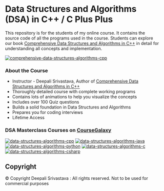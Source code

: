 # Data Structures and Algorithms (DSA) in C++ / C Plus Plus

This repository is for the students of my online course. It contains the source code of all the programs used in the course. Students can explore our book [Comprehensive Data Structures and Algorithms in C++](https://www.amazon.in/Comprehensive-Data-Structures-Algorithms-fundamentals/dp/9365898579) in detail for understanding all concepts and implementation.

[![comprehensive-data-structures-algorithms-cpp](https://github.com/user-attachments/assets/19b4ff22-198c-4c99-8cd4-05c3dc4f7766)](https://www.amazon.in/Comprehensive-Data-Structures-Algorithms-fundamentals/dp/9365898579)

### About the Course
 * Instructor - Deepali Srivastava, Author of [Comprehensive Data Structures and Algorithms in C++](https://www.amazon.in/Comprehensive-Data-Structures-Algorithms-fundamentals/dp/9365898579)
 * Thoroughly detailed course with complete working programs
 * Contains lots of animations to help you visualize the concepts
 * Includes over 100 Quiz questions
 * Builds a solid foundation in Data Structures and Algorithms
 * Prepares you for coding interviews
 * Lifetime Access

### DSA Masterclass Courses on [CourseGalaxy](http://coursegalaxy.com/)

[![data-structures-algorithms-cpp](https://github.com/user-attachments/assets/df53e2cd-9505-4a60-abfe-ef4cf8d47589)](https://coursegalaxy.newzenler.com/courses/data-structures-algorithms-cpp-dsa?coupon=GITHUB50)
[![data-structures-algorithms-java](https://user-images.githubusercontent.com/96913690/200234744-14a5ed97-085f-44f3-9298-979c2053c580.jpg)](https://coursegalaxy.newzenler.com/courses/data-structures-algorithms-java-masterclass?coupon=GITHUB50)
[![data-structures-algorithms-python](https://user-images.githubusercontent.com/96913690/200234827-86aec10a-bfab-4371-91fc-e2be855ff1ff.jpg)](https://coursegalaxy.newzenler.com/courses/data-structures-algorithms-python-masterclass?coupon=GITHUB50)
[![data-structures-algorithms-c](https://user-images.githubusercontent.com/96913690/200234592-25d33957-0e9e-4cc0-b324-2a73325aca85.jpg)](https://coursegalaxy.newzenler.com/courses/data-structures-algorithms-c-masterclass?coupon=GITHUB50)
[![data-structures-algorithms-csharp](https://user-images.githubusercontent.com/96913690/200234905-67b85dfd-20c4-4f4b-afd2-e10d3568fff8.jpg)](https://coursegalaxy.newzenler.com/courses/data-structures-algorithms-csharp-masterclass?coupon=GITHUB50)


<!---
[![data-structures-and-algorithms-in-c](https://user-images.githubusercontent.com/98641125/153195841-209d2615-ed5f-4007-ae54-539ac3c1538a.png)](https://coursegalaxy.newzenler.com/courses/data-structures-algorithms-c-masterclass?coupon=GITHUB50)
[![data-structures- and-algorithms-in-c-2](https://user-images.githubusercontent.com/98641125/153195975-d359113b-ff13-4aaa-9f06-6f600c0ddc69.png)]( https://www.udemy.com/course/data-structures-and-algorithms-in-c-2/?couponCode=GITHUBSTUDENT)
[![data-structures- and-algorithms-in-c-plus-plus](https://user-images.githubusercontent.com/98641125/153196522-2412c993-1055-4322-8487-4133537566c9.png)](https://coursegalaxy.newzenler.com/courses/data-structures-algorithms-cpp-dsa?coupon=GITHUB50)
[![data-structures- and-algorithms-in-csharp](https://user-images.githubusercontent.com/98641125/153196407-99441e67-24a7-4fa0-aaea-78cb39743282.png)]( https://www.udemy.com/course/data-structures-and-algorithms-in-csharp/?couponCode=GITHUBSTUDENT)
[![data-structures- and-algorithms-in-csharp-2](https://user-images.githubusercontent.com/98641125/153196486-9ce09c97-8724-4492-b5d6-4bb4aeb1d8bd.png)]( https://www.udemy.com/course/data-structures-and-algorithms-in-csharp-2/?couponCode=GITHUBSTUDENT)
[![python-programming-in-depth](https://user-images.githubusercontent.com/98641125/153196166-45ef8461-adb1-4f9f-b9ee-e482a5ad54a7.png)]( https://www.udemy.com/course/python-programming-in-depth/?couponCode=GITHUBSTUDENT)
--->

## Copyright
© Copyright Deepali Srivastava : All rights reserved.
Not to be used for commercial purposes
